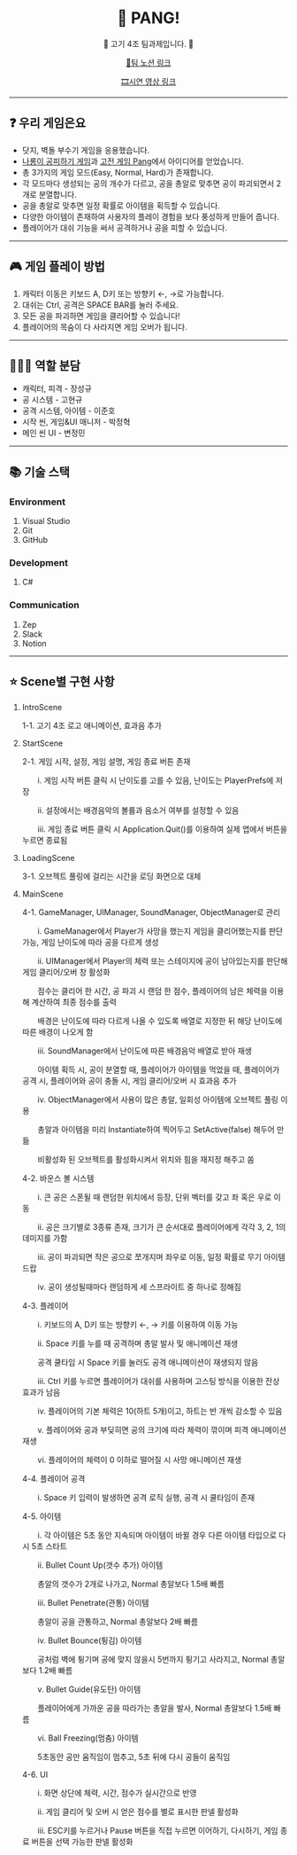 <div align="center">
<h1>🎈 PANG!</h1>



🥩 고기 4조 팀과제입니다. 🥩


[💭팀 노션 링크](https://www.notion.so/4-a085c4b31ce84484a60b3d391a565573)


[🎞시연 영상 링크](https://youtu.be/2llP04BCyWE)
</div>


---
## ❓ 우리 게임은요

- 닷지, 벽돌 부수기 게임을 응용했습니다.
- [나롱이 공피하기 게임](https://youtu.be/zXnNV9PcvH0?si=TPXeWjl2l2GFIewq)과 [고전 게임 Pang](https://youtu.be/UyhP6uLk9Fg?si=drdIqZ_-1C-Yd-6V)에서 아이디어를 얻었습니다.
- 총 3가지의 게임 모드(Easy, Normal, Hard)가 존재합니다. 
- 각 모드마다 생성되는 공의 개수가 다르고, 공을 총알로 맞추면 공이 파괴되면서 2개로 분열합니다.
- 공을 총알로 맞추면 일정 확률로 아이템을 획득할 수 있습니다. 
- 다양한 아이템이 존재하여 사용자의 플레이 경험을 보다 풍성하게 만들어 줍니다. 
- 플레이어가 대쉬 기능을 써서 공격하거나 공을 피할 수 있습니다.


---
## 🎮 게임 플레이 방법


1. 캐릭터 이동은 키보드 A, D키 또는 방향키 ←, →로 가능합니다. 
2. 대쉬는 Ctrl, 공격은 SPACE BAR를 눌러 주세요.
3. 모든 공을 파괴하면 게임을 클리어할 수 있습니다!
4. 플레이어의 목숨이 다 사라지면 게임 오버가 됩니다.




---
## 🙋🏻‍♀️ 역할 분담

- 캐릭터, 피격 - 장성규
- 공 시스템 - 고현규
- 공격 시스템, 아이템 - 이준호
- 시작 씬, 게임&UI 매니저 - 박정혁
- 메인 씬 UI - 변정민


---
## 📚 기술 스택

### Environment
1. Visual Studio
2. Git
3. GitHub


### Development
1. C#


### Communication
1. Zep
2. Slack
3. Notion




---
## ⭐ Scene별 구현 사항


1. IntroScene


   1-1. 고기 4조 로고 애니메이션, 효과음 추가


2. StartScene


   2-1. 게임 시작, 설정, 게임 설명, 게임 종료 버튼 존재

   &nbsp;&nbsp;&nbsp;&nbsp;&nbsp;&nbsp;&nbsp;i. 게임 시작 버튼 클릭 시 난이도를 고를 수 있음, 난이도는 PlayerPrefs에 저장


   &nbsp;&nbsp;&nbsp;&nbsp;&nbsp;&nbsp;&nbsp;ii. 설정에서는 배경음악의 볼륨과 음소거 여부를 설정할 수 있음


   &nbsp;&nbsp;&nbsp;&nbsp;&nbsp;&nbsp;&nbsp;iii. 게임 종료 버튼 클릭 시 Application.Quit()를 이용하여 실제 앱에서 버튼을 누르면 종료됨

   
3. LoadingScene

   
   3-1. 오브젝트 풀링에 걸리는 시간을 로딩 화면으로 대체


4. MainScene


   4-1. GameManager, UIManager, SoundManager, ObjectManager로 관리


   &nbsp;&nbsp;&nbsp;&nbsp;&nbsp;&nbsp;&nbsp;i. GameManager에서 Player가 사망을 했는지 게임을 클리어했는지를 판단 가능, 게임 난이도에 따라 공을 다르게 생성


   &nbsp;&nbsp;&nbsp;&nbsp;&nbsp;&nbsp;&nbsp;ii. UIManager에서 Player의 체력 또는 스테이지에 공이 남아있는지를 판단해 게임 클리어/오버 창 활성화


   &nbsp;&nbsp;&nbsp;&nbsp;&nbsp;&nbsp;&nbsp;점수는 클리어 한 시간, 공 파괴 시 랜덤 한 점수, 플레이어의 남은 체력을 이용해 계산하여 최종 점수를 출력


   &nbsp;&nbsp;&nbsp;&nbsp;&nbsp;&nbsp;&nbsp;배경은 난이도에 따라 다르게 나올 수 있도록 배열로 지정한 뒤 해당 난이도에 따른 배경이 나오게 함
  

   &nbsp;&nbsp;&nbsp;&nbsp;&nbsp;&nbsp;&nbsp;iii. SoundManager에서 난이도에 따른 배경음악 배열로 받아 재생


   &nbsp;&nbsp;&nbsp;&nbsp;&nbsp;&nbsp;&nbsp;아이템 획득 시, 공이 분열할 때, 플레이어가 아이템을 먹었을 때, 플레이어가 공격 시, 플레이어와 공이 충돌 시, 게임 클리어/오버 시 효과음 추가


   &nbsp;&nbsp;&nbsp;&nbsp;&nbsp;&nbsp;&nbsp;iv. ObjectManager에서 사용이 많은 총알, 일회성 아이템에 오브젝트 풀링 이용


   &nbsp;&nbsp;&nbsp;&nbsp;&nbsp;&nbsp;&nbsp;총알과 아이템을 미리 Instantiate하여 찍어두고 SetActive(false) 해두어 만듦


   &nbsp;&nbsp;&nbsp;&nbsp;&nbsp;&nbsp;&nbsp;비활성화 된 오브젝트를 활성화시켜서 위치와 힘을 재지정 해주고 쏨


   4-2. 바운스 볼 시스템


   &nbsp;&nbsp;&nbsp;&nbsp;&nbsp;&nbsp;&nbsp;i. 큰 공은 스폰될 때 랜덤한 위치에서 등장, 단위 벡터를 갖고 좌 혹은 우로 이동


   &nbsp;&nbsp;&nbsp;&nbsp;&nbsp;&nbsp;&nbsp;ii. 공은 크기별로 3종류 존재, 크기가 큰 순서대로 플레이어에게 각각 3, 2, 1의 데미지를 가함


   &nbsp;&nbsp;&nbsp;&nbsp;&nbsp;&nbsp;&nbsp;iii. 공이 파괴되면 작은 공으로 쪼개지며 좌우로 이동, 일정 확률로 무기 아이템 드랍


   &nbsp;&nbsp;&nbsp;&nbsp;&nbsp;&nbsp;&nbsp;iv. 공이 생성될때마다 랜덤하게 세 스프라이트 중 하나로 정해짐


   4-3. 플레이어


   &nbsp;&nbsp;&nbsp;&nbsp;&nbsp;&nbsp;&nbsp;i. 키보드의 A, D키 또는 방향키 ←, → 키를 이용하여 이동 가능


   &nbsp;&nbsp;&nbsp;&nbsp;&nbsp;&nbsp;&nbsp;ii. Space 키를 누를 때 공격하며 총알 발사 및 애니메이션 재생


   &nbsp;&nbsp;&nbsp;&nbsp;&nbsp;&nbsp;&nbsp;공격 쿨타임 시 Space 키를 눌러도 공격 애니메이션이 재생되지 않음


   &nbsp;&nbsp;&nbsp;&nbsp;&nbsp;&nbsp;&nbsp;iii. Ctrl 키를 누르면 플레이어가 대쉬를 사용하며 고스팅 방식을 이용한 잔상 효과가 남음


   &nbsp;&nbsp;&nbsp;&nbsp;&nbsp;&nbsp;&nbsp;iv. 플레이어의 기본 체력은 10(하트 5개)이고, 하트는 반 개씩 감소할 수 있음


   &nbsp;&nbsp;&nbsp;&nbsp;&nbsp;&nbsp;&nbsp;v. 플레이어와 공과 부딪히면 공의 크기에 따라 체력이 깎이며 피격 애니메이션 재생


   &nbsp;&nbsp;&nbsp;&nbsp;&nbsp;&nbsp;&nbsp;vi. 플레이어의 체력이 0 이하로 떨어질 시 사망 애니메이션 재생



   4-4. 플레이어 공격


   &nbsp;&nbsp;&nbsp;&nbsp;&nbsp;&nbsp;&nbsp;i. Space 키 입력이 발생하면 공격 로직 실행, 공격 시 쿨타임이 존재


   4-5. 아이템


   &nbsp;&nbsp;&nbsp;&nbsp;&nbsp;&nbsp;&nbsp;i. 각 아이템은 5초 동안 지속되며 아이템이 바뀔 경우 다른 아이템 타입으로 다시 5초 스타트


   &nbsp;&nbsp;&nbsp;&nbsp;&nbsp;&nbsp;&nbsp;ii. Bullet Count Up(갯수 추가) 아이템


   &nbsp;&nbsp;&nbsp;&nbsp;&nbsp;&nbsp;&nbsp;총알의 갯수가 2개로 나가고, Normal 총알보다 1.5배 빠름


   &nbsp;&nbsp;&nbsp;&nbsp;&nbsp;&nbsp;&nbsp;iii. Bullet Penetrate(관통) 아이템


   &nbsp;&nbsp;&nbsp;&nbsp;&nbsp;&nbsp;&nbsp;총알이 공을 관통하고, Normal 총알보다 2배 빠름


   &nbsp;&nbsp;&nbsp;&nbsp;&nbsp;&nbsp;&nbsp;iv. Bullet Bounce(튕김) 아이템


   &nbsp;&nbsp;&nbsp;&nbsp;&nbsp;&nbsp;&nbsp;공처럼 벽에 튕기며 공에 맞지 않을시 5번까지 튕기고 사라지고, Normal 총알보다 1.2배 빠름


   &nbsp;&nbsp;&nbsp;&nbsp;&nbsp;&nbsp;&nbsp;v. Bullet Guide(유도탄) 아이템


   &nbsp;&nbsp;&nbsp;&nbsp;&nbsp;&nbsp;&nbsp;플레이어에게 가까운 공을 따라가는 총알을 발사, Normal 총알보다 1.5배 빠름


   &nbsp;&nbsp;&nbsp;&nbsp;&nbsp;&nbsp;&nbsp;vi. Ball Freezing(멈춤) 아이템


   &nbsp;&nbsp;&nbsp;&nbsp;&nbsp;&nbsp;&nbsp;5초동안 공만 움직임이 멈추고, 5초 뒤에 다시 공들이 움직임


   4-6. UI


   &nbsp;&nbsp;&nbsp;&nbsp;&nbsp;&nbsp;&nbsp;i. 화면 상단에 체력, 시간, 점수가 실시간으로 반영


   &nbsp;&nbsp;&nbsp;&nbsp;&nbsp;&nbsp;&nbsp;ii. 게임 클리어 및 오버 시 얻은 점수를 별로 표시한 판넬 활성화


   &nbsp;&nbsp;&nbsp;&nbsp;&nbsp;&nbsp;&nbsp;iii. ESC키를 누르거나 Pause 버튼을 직접 누르면 이어하기, 다시하기, 게임 종료 버튼을 선택 가능한 판넬 활성화



